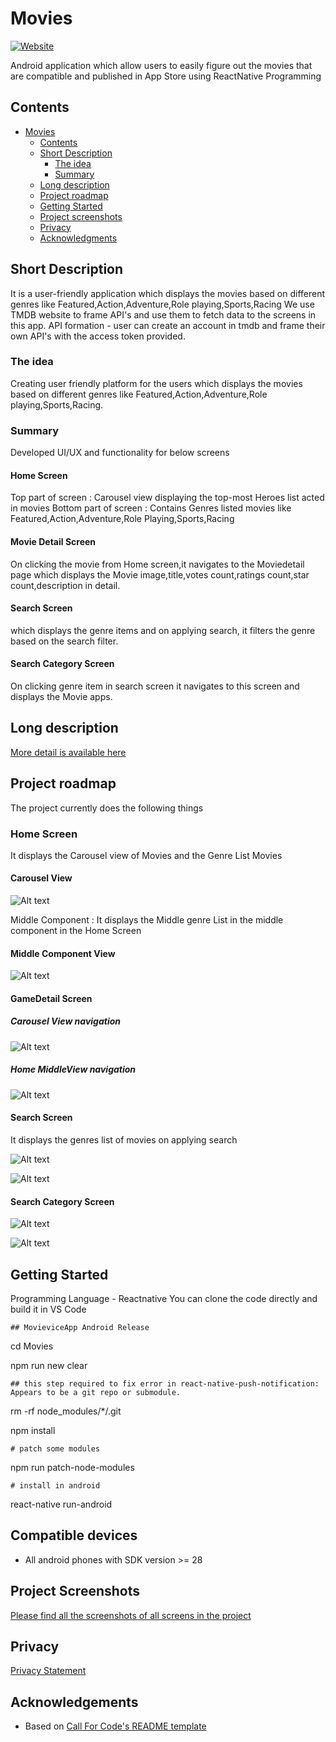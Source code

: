 # Movies

[![Website](https://img.shields.io/badge/View-Website-blue)](https://jaywad.com/blogs/best-android-apps-to-watch-download-free-movies-and-tv-series)

Android application which allow users to easily figure out the movies that are compatible and published in App Store using ReactNative Programming

## Contents
- [Movies](#movies)
  - [Contents](#contents)
  - [Short Description](#short-description)
    - [The idea](#the-idea)
    - [Summary](#summary)
  - [Long description](#long-description)
  - [Project roadmap](#project-roadmap)
  - [Getting Started](#getting-started)
  - [Project screenshots](#project-screenshots)
  - [Privacy](#privacy)
  - [Acknowledgments](#acknowledgements)

## Short Description

It is a user-friendly application which displays the movies based on different genres like Featured,Action,Adventure,Role playing,Sports,Racing
We use TMDB website to frame API's and use them to fetch data to the screens in this app.
API formation - user can create an account in tmdb and frame their own API's with the access token provided.

### The idea
Creating user friendly platform for the users which displays the movies based on different genres like Featured,Action,Adventure,Role playing,Sports,Racing.

### Summary
Developed UI/UX and functionality for below screens

#### Home Screen
Top part of screen : Carousel view displaying the top-most Heroes list acted in movies
Bottom part of screen : Contains Genres listed movies like Featured,Action,Adventure,Role Playing,Sports,Racing
  
#### Movie Detail Screen
On clicking the movie from Home screen,it navigates to the Moviedetail page which displays the Movie image,title,votes count,ratings count,star count,description in detail.

#### Search Screen
which displays the genre items and on applying search, it filters the genre based on the search filter.

#### Search Category Screen
On clicking genre item in search screen it navigates to this screen and displays the Movie apps.

## Long description
[More detail is available here](https://github.com/saisree369/Movies/docs/Movies.docx)

## Project roadmap

The project currently does the following things

### Home Screen

It displays the Carousel view of Movies and the Genre List Movies 

#### Carousel View
![Alt text](https://github.com/saisree369/Movies/blob/main/docs/Images/carousel.png?raw=true "Carousel")

Middle Component :  It displays the Middle genre List in the middle component in the Home Screen

#### Middle Component View

![Alt text](https://github.com/saisree369/Movies/blob/main/docs/Images/Home_middle.png?raw=true "Middle")

#### GameDetail Screen

##### Carousel View navigation

![Alt text](https://github.com/saisree369/Movies/blob/main/docs/Images/Movie_details.png?raw=true "Game Detail")

##### Home MiddleView navigation

![Alt text](https://github.com/saisree369/Movies/blob/main/docs/Images/GameDetails_2.png?raw=true "Game Detail")

#### Search Screen

It displays the genres list of movies on applying search

![Alt text](https://github.com/saisree369/Movies/blob/main/docs/Images/Search_1.png?raw=true "Search1")

![Alt text](https://github.com/saisree369/Movies/blob/main/docs/Images/Search_2.png?raw=true "Search2")

#### Search Category Screen

![Alt text](https://github.com/saisree369/Movies/blob/main/docs/Images/Search_category.png?raw=true "Search_category")

![Alt text](https://github.com/saisree369/Movies/blob/main/docs/Images/Search_category_2.png?raw=true "Search_category")


## Getting Started

Programming Language - Reactnative
You can clone the code directly and build it in VS Code

``## MovieviceApp Android Release``

cd Movies

npm run new clear

``## this step required to fix error in react-native-push-notification: Appears to be a git repo or submodule.``

rm -rf node_modules/*/.git

npm install

``# patch some modules``

npm  run patch-node-modules


``# install in android``

react-native run-android

## Compatible devices
- All android phones with SDK version >= 28

## Project Screenshots 

[Please find all the screenshots of all screens in the project](https://github.com/saisree369/Movies/tree/main/docs/Images)

## Privacy 

[Privacy Statement](https://docs.google.com/document/d/1KJkDmGjLHr8aT6ed64ZA7X84sXQS5Svt-4MC8aEAbfw/edit)

## Acknowledgements

- Based on [Call For Code's README template](https://github.com/Call-for-Code/Project-Sample/blob/main/README.md)




  
  
  

